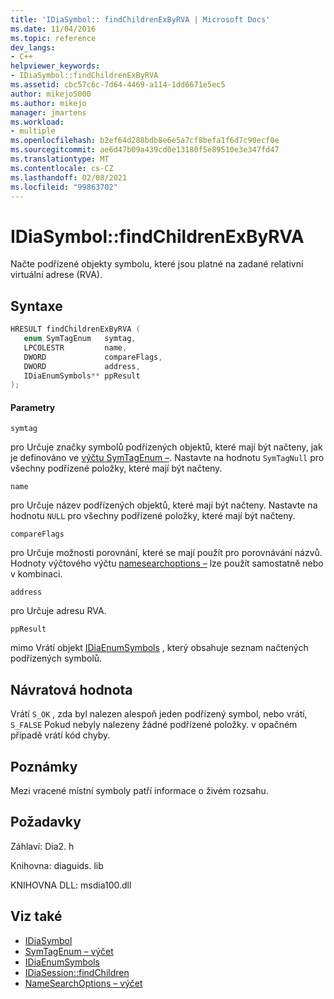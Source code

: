 ```yaml
---
title: 'IDiaSymbol:: findChildrenExByRVA | Microsoft Docs'
ms.date: 11/04/2016
ms.topic: reference
dev_langs:
- C++
helpviewer_keywords:
- IDiaSymbol::findChildrenExByRVA
ms.assetid: cbc57c6c-7d64-4469-a114-1dd6671e5ec5
author: mikejo5000
ms.author: mikejo
manager: jmartens
ms.workload:
- multiple
ms.openlocfilehash: b2ef64d288bdb8e6e5a7cf8befa1f6d7c90ecf0e
ms.sourcegitcommit: ae6d47b09a439cd0e13180f5e89510e3e347fd47
ms.translationtype: MT
ms.contentlocale: cs-CZ
ms.lasthandoff: 02/08/2021
ms.locfileid: "99863702"
---
```

# <a name="idiasymbolfindchildrenexbyrva"></a>IDiaSymbol::findChildrenExByRVA
Načte podřízené objekty symbolu, které jsou platné na zadané relativní virtuální adrese (RVA).

## <a name="syntax"></a>Syntaxe

```C++
HRESULT findChildrenExByRVA ( 
   enum SymTagEnum   symtag,
   LPCOLESTR         name,
   DWORD             compareFlags,
   DWORD             address,
   IDiaEnumSymbols** ppResult
);
```

#### <a name="parameters"></a>Parametry
 `symtag`

pro Určuje značky symbolů podřízených objektů, které mají být načteny, jak je definováno ve [výčtu SymTagEnum –](../../debugger/debug-interface-access/symtagenum.md). Nastavte na hodnotu `SymTagNull` pro všechny podřízené položky, které mají být načteny.

 `name`

pro Určuje název podřízených objektů, které mají být načteny. Nastavte na hodnotu `NULL` pro všechny podřízené položky, které mají být načteny.

 `compareFlags`

pro Určuje možnosti porovnání, které se mají použít pro porovnávání názvů. Hodnoty výčtového výčtu [namesearchoptions –](../../debugger/debug-interface-access/namesearchoptions.md) lze použít samostatně nebo v kombinaci.

 `address`

pro Určuje adresu RVA.

 `ppResult`

mimo Vrátí objekt [IDiaEnumSymbols](../../debugger/debug-interface-access/idiaenumsymbols.md) , který obsahuje seznam načtených podřízených symbolů.

## <a name="return-value"></a>Návratová hodnota
 Vrátí `S_OK` , zda byl nalezen alespoň jeden podřízený symbol, nebo vrátí, `S_FALSE` Pokud nebyly nalezeny žádné podřízené položky. v opačném případě vrátí kód chyby.

## <a name="remarks"></a>Poznámky
 Mezi vracené místní symboly patří informace o živém rozsahu.

## <a name="requirements"></a>Požadavky
 Záhlaví: Dia2. h

 Knihovna: diaguids. lib

 KNIHOVNA DLL: msdia100.dll

## <a name="see-also"></a>Viz také
- [IDiaSymbol](../../debugger/debug-interface-access/idiasymbol.md)
- [SymTagEnum – výčet](../../debugger/debug-interface-access/symtagenum.md)
- [IDiaEnumSymbols](../../debugger/debug-interface-access/idiaenumsymbols.md)
- [IDiaSession::findChildren](../../debugger/debug-interface-access/idiasession-findchildren.md)
- [NameSearchOptions – výčet](../../debugger/debug-interface-access/namesearchoptions.md)